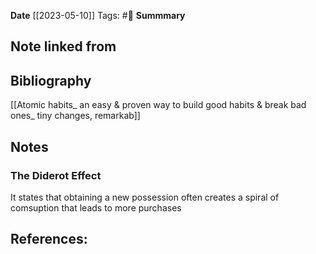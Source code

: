 **Date**  [[2023-05-10]] 
Tags: #🌱
**Summmary** 

## Note linked from

## Bibliography
[[Atomic habits_ an easy & proven way to build good habits & break bad ones_ tiny changes, remarkab]]
## Notes

### The Diderot Effect
It states that obtaining a new possession often creates a spiral of comsuption that leads to more purchases

## References:

